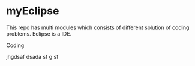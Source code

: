 # myEclipse
This repo has multi modules which consists of different solution of coding problems.
Eclipse is a IDE.

Coding

jhgdsaf
dsada
sf
g
sf
